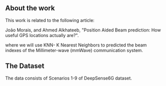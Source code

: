 ## About the work

This work is related to the following article:

João Morais, and Ahmed Alkhateeb, "Position Aided Beam prediction: How useful GPS locations actually are?".

where we will use KNN- K Nearest Neighbors to predicted the beam indexes of the Millimeter-wave (mmWave) communication system.

## The Dataset

The data consists of Scenarios 1-9 of DeepSense6G dataset.


